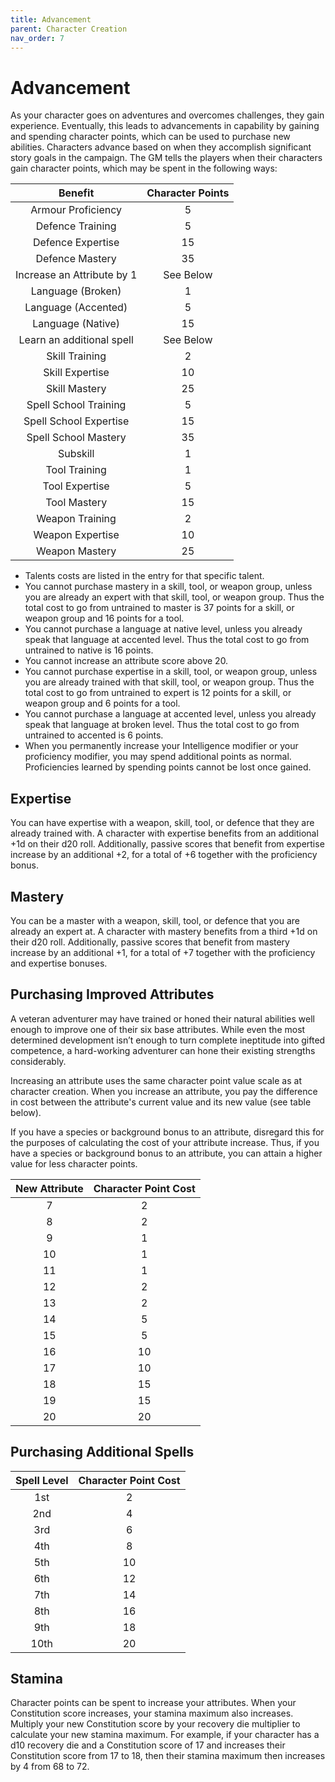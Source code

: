 ```yaml
---
title: Advancement
parent: Character Creation
nav_order: 7
---
```


# Advancement
As your character goes on adventures and overcomes challenges, they gain experience. Eventually, this leads to advancements in capability by gaining and spending character points, which can be used to purchase new abilities. Characters advance based on when they accomplish significant story goals in the campaign. The GM tells the players when their characters gain character points, which may be spent in the following ways:

| Benefit | Character Points |
|:-------:|:----------------:|
| Armour Proficiency | 5 |
| Defence Training | 5 |
| Defence Expertise | 15 |
| Defence Mastery | 35 |
| Increase an Attribute by 1 | See Below |
| Language (Broken) | 1 |
| Language (Accented) | 5 |
| Language (Native) | 15 |
| Learn an additional spell | See Below |
| Skill Training | 2 |
| Skill Expertise | 10 |
| Skill Mastery | 25 |
| Spell School Training | 5 | 
| Spell School Expertise | 15 |
| Spell School Mastery | 35 |
| Subskill | 1 |
| Tool Training | 1 |
| Tool Expertise | 5 |
| Tool Mastery | 15 |
| Weapon Training | 2 |
| Weapon Expertise | 10 |
| Weapon Mastery | 25 |

* Talents costs are listed in the entry for that specific talent.
* You cannot purchase mastery in a skill, tool, or weapon group, unless you are already an expert with that skill, tool, or weapon group. Thus the total cost to go from untrained to master is 37 points for a skill, or weapon group and 16 points for a tool.
* You cannot purchase a language at native level, unless you already speak that language at accented level. Thus the total cost to go from untrained to native is 16 points.
* You cannot increase an attribute score above 20.
* You cannot purchase expertise in a skill, tool, or weapon group, unless you are already trained with that skill, tool, or weapon group. Thus the total cost to go from untrained to expert is 12 points for a skill, or weapon group and 6 points for a tool.
* You cannot purchase a language at accented level, unless you already speak that language at broken level. Thus the total cost to go from untrained to accented is 6 points.
* When you permanently increase your Intelligence modifier or your proficiency modifier, you may spend additional points as normal. Proficiencies learned by spending points cannot be lost once gained.

## Expertise
You can have expertise with a weapon, skill, tool, or defence that they are already trained with. A character with expertise benefits from an additional +1d on their d20 roll. Additionally, passive scores that benefit from expertise increase by an additional +2, for a total of +6 together with the proficiency bonus.

## Mastery
You can be a master with a weapon, skill, tool, or defence that you are already an expert at. A character with mastery benefits from a third +1d on their d20 roll. Additionally, passive scores that benefit from mastery increase by an additional +1, for a total of +7 together with the proficiency and expertise bonuses.

## Purchasing Improved Attributes
A veteran adventurer may have trained or honed their natural abilities well enough to improve one of their six base attributes. While even the most determined development isn’t enough to turn complete ineptitude into gifted competence, a hard-working adventurer can hone their existing strengths considerably.

Increasing an attribute uses the same character point value scale as at character creation. When you increase an attribute, you pay the difference in cost between the attribute's current value and its new value (see table below).

If you have a species or background bonus to an attribute, disregard this for the purposes of calculating the cost of your attribute increase. Thus, if you have a species or background bonus to an attribute, you can attain a higher value for less character points.

| New Attribute | Character Point Cost |
|:---------:|:----------:|
| 7 | 2 |
| 8 | 2 |
| 9 | 1 |
| 10 | 1 |
| 11 | 1 |
| 12 | 2 |
| 13 | 2 |
| 14 | 5 |
| 15 | 5 |
| 16 | 10 |
| 17 | 10 |
| 18 | 15 |
| 19 | 15 |
| 20 | 20 |

## Purchasing Additional Spells

| Spell Level | Character Point Cost |
|:-----------:|:--------------------:|
| 1st  | 2 |
| 2nd  | 4 |
| 3rd  | 6 |
| 4th  | 8 |
| 5th  | 10 |
| 6th  | 12 |
| 7th  | 14 |
| 8th  | 16 |
| 9th  | 18 |
| 10th | 20 |

## Stamina
Character points can be spent to increase your attributes. When your Constitution score increases, your stamina maximum also increases. Multiply your new Constitution score by your recovery die multiplier to calculate your new stamina maximum. For example, if your character has a d10 recovery die and a Constitution score of 17 and increases their Constitution score from 17 to 18, then their stamina maximum then increases by 4 from 68 to 72.
